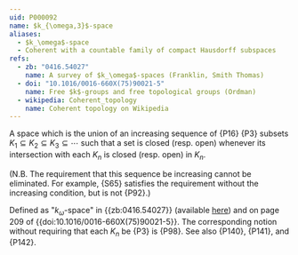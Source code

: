 ```yaml
---
uid: P000092
name: $k_{\omega,3}$-space
aliases:
  - $k_\omega$-space
  - Coherent with a countable family of compact Hausdorff subspaces
refs:
  - zb: "0416.54027"
    name: A survey of $k_\omega$-spaces (Franklin, Smith Thomas)
  - doi: "10.1016/0016-660X(75)90021-5"
    name: Free $k$-groups and free topological groups (Ordman)
  - wikipedia: Coherent_topology
    name: Coherent topology on Wikipedia
---
```


A space which is the union of an increasing sequence of {P16} {P3} subsets
$K_1\subseteq K_2 \subseteq K_3 \subseteq \cdots$ such that a set is closed (resp. open) whenever
its intersection with each $K_n$ is closed (resp. open) in $K_n$.

(N.B. The requirement that this sequence be
increasing cannot be eliminated.  For example,
{S65} satisfies the requirement without the increasing condition,
but is not {P92}.)

Defined as "$k_\omega$-space" in {{zb:0416.54027}}
(available [here](https://topology.nipissingu.ca/tp/reprints/v02/tp02105.pdf))
and on page 209 of {{doi:10.1016/0016-660X(75)90021-5}}.
The corresponding notion without requiring that each $K_n$ be {P3} is
{P98}. See also {P140}, {P141},
and {P142}.
